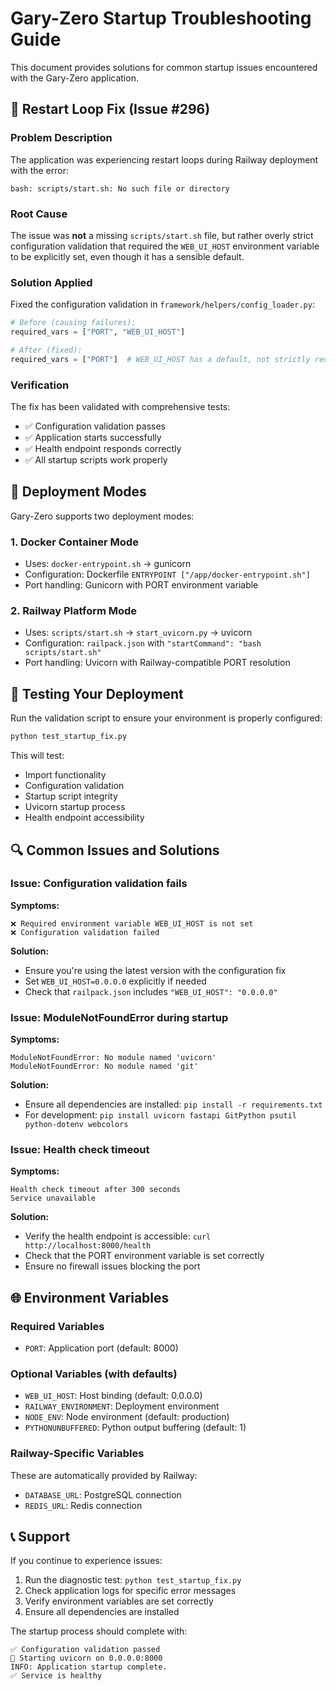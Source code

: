 # Gary-Zero Startup Troubleshooting Guide

This document provides solutions for common startup issues encountered with the Gary-Zero application.

## 🔧 Restart Loop Fix (Issue #296)

### Problem Description
The application was experiencing restart loops during Railway deployment with the error:
```
bash: scripts/start.sh: No such file or directory
```

### Root Cause
The issue was **not** a missing `scripts/start.sh` file, but rather overly strict configuration validation that required the `WEB_UI_HOST` environment variable to be explicitly set, even though it has a sensible default.

### Solution Applied
Fixed the configuration validation in `framework/helpers/config_loader.py`:
```python
# Before (causing failures):
required_vars = ["PORT", "WEB_UI_HOST"]

# After (fixed):
required_vars = ["PORT"]  # WEB_UI_HOST has a default, not strictly required
```

### Verification
The fix has been validated with comprehensive tests:
- ✅ Configuration validation passes
- ✅ Application starts successfully
- ✅ Health endpoint responds correctly
- ✅ All startup scripts work properly

## 🚀 Deployment Modes

Gary-Zero supports two deployment modes:

### 1. Docker Container Mode
- Uses: `docker-entrypoint.sh` → gunicorn
- Configuration: Dockerfile `ENTRYPOINT ["/app/docker-entrypoint.sh"]`
- Port handling: Gunicorn with PORT environment variable

### 2. Railway Platform Mode
- Uses: `scripts/start.sh` → `start_uvicorn.py` → uvicorn
- Configuration: `railpack.json` with `"startCommand": "bash scripts/start.sh"`
- Port handling: Uvicorn with Railway-compatible PORT resolution

## 🧪 Testing Your Deployment

Run the validation script to ensure your environment is properly configured:

```bash
python test_startup_fix.py
```

This will test:
- Import functionality
- Configuration validation
- Startup script integrity
- Uvicorn startup process
- Health endpoint accessibility

## 🔍 Common Issues and Solutions

### Issue: Configuration validation fails
**Symptoms:**
```
❌ Required environment variable WEB_UI_HOST is not set
❌ Configuration validation failed
```

**Solution:**
- Ensure you're using the latest version with the configuration fix
- Set `WEB_UI_HOST=0.0.0.0` explicitly if needed
- Check that `railpack.json` includes `"WEB_UI_HOST": "0.0.0.0"`

### Issue: ModuleNotFoundError during startup
**Symptoms:**
```
ModuleNotFoundError: No module named 'uvicorn'
ModuleNotFoundError: No module named 'git'
```

**Solution:**
- Ensure all dependencies are installed: `pip install -r requirements.txt`
- For development: `pip install uvicorn fastapi GitPython psutil python-dotenv webcolors`

### Issue: Health check timeout
**Symptoms:**
```
Health check timeout after 300 seconds
Service unavailable
```

**Solution:**
- Verify the health endpoint is accessible: `curl http://localhost:8000/health`
- Check that the PORT environment variable is set correctly
- Ensure no firewall issues blocking the port

## 🌐 Environment Variables

### Required Variables
- `PORT`: Application port (default: 8000)

### Optional Variables (with defaults)
- `WEB_UI_HOST`: Host binding (default: 0.0.0.0)
- `RAILWAY_ENVIRONMENT`: Deployment environment
- `NODE_ENV`: Node environment (default: production)
- `PYTHONUNBUFFERED`: Python output buffering (default: 1)

### Railway-Specific Variables
These are automatically provided by Railway:
- `DATABASE_URL`: PostgreSQL connection
- `REDIS_URL`: Redis connection

## 📞 Support

If you continue to experience issues:

1. Run the diagnostic test: `python test_startup_fix.py`
2. Check application logs for specific error messages
3. Verify environment variables are set correctly
4. Ensure all dependencies are installed

The startup process should complete with:
```
✅ Configuration validation passed
🚀 Starting uvicorn on 0.0.0.0:8000
INFO: Application startup complete.
✅ Service is healthy
```